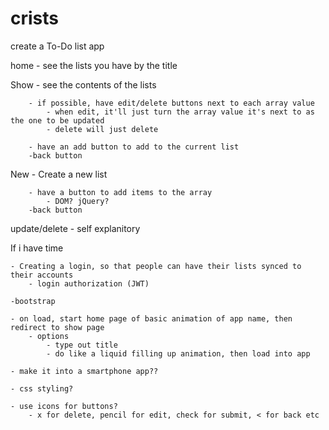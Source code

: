 # crists

create a To-Do list app

home - see the lists you have by the title

Show - see the contents of the lists

        - if possible, have edit/delete buttons next to each array value
            - when edit, it'll just turn the array value it's next to as the one to be updated
            - delete will just delete
        
        - have an add button to add to the current list
        -back button

New - Create a new list

        - have a button to add items to the array
            - DOM? jQuery?
        -back button


update/delete - self explanitory

If i have time 

    - Creating a login, so that people can have their lists synced to their accounts
        - login authorization (JWT)

    -bootstrap

    - on load, start home page of basic animation of app name, then redirect to show page
        - options
            - type out title
            - do like a liquid filling up animation, then load into app

    - make it into a smartphone app?? 

    - css styling?

    - use icons for buttons?
        - x for delete, pencil for edit, check for submit, < for back etc